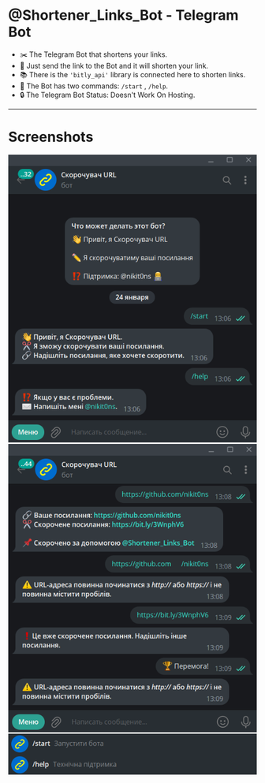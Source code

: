 # @Shortener_Links_Bot - Telegram Bot

- :scissors: The Telegram Bot that shortens your links.
- :link: Just send the link to the Bot and it will shorten your link.
- :books: There is the `'bitly_api'` library is connected here to shorten links.
- :open_file_folder: The Bot has two commands: `/start` , `/help`.
- :lock: The Telegram Bot Status: Doesn't Work On Hosting.

---

# Screenshots
 
 ![Shortener_Links_Bot_Start](https://github.com/nikit0ns/Shortener_Links_Bot/blob/master/Screenshots/Shortener_Links_Bot_Start.png)
 ![Shortener_Links_Bot_Short](https://github.com/nikit0ns/Shortener_Links_Bot/blob/master/Screenshots/Shortener_Links_Bot_Short.png)
 ![Shortener_Links_Bot_Commands](https://github.com/nikit0ns/Shortener_Links_Bot/blob/master/Screenshots/Shortener_Links_Bot_Commands.png)


